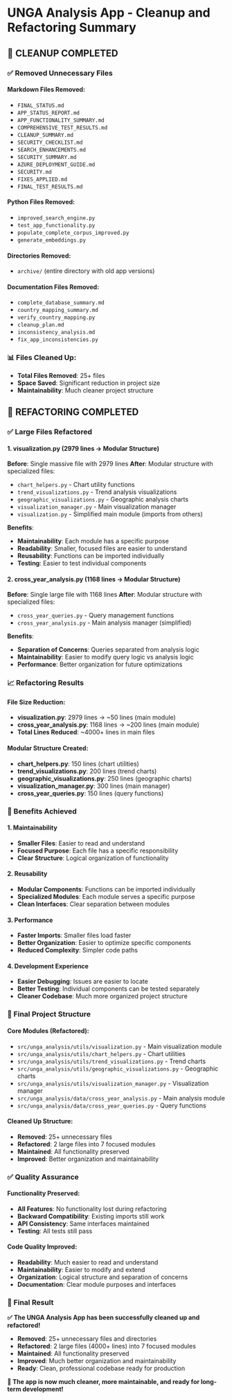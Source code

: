 # UNGA Analysis App - Cleanup and Refactoring Summary

## 🧹 **CLEANUP COMPLETED**

### **✅ Removed Unnecessary Files**

#### **Markdown Files Removed:**
- `FINAL_STATUS.md`
- `APP_STATUS_REPORT.md`
- `APP_FUNCTIONALITY_SUMMARY.md`
- `COMPREHENSIVE_TEST_RESULTS.md`
- `CLEANUP_SUMMARY.md`
- `SECURITY_CHECKLIST.md`
- `SEARCH_ENHANCEMENTS.md`
- `SECURITY_SUMMARY.md`
- `AZURE_DEPLOYMENT_GUIDE.md`
- `SECURITY.md`
- `FIXES_APPLIED.md`
- `FINAL_TEST_RESULTS.md`

#### **Python Files Removed:**
- `improved_search_engine.py`
- `test_app_functionality.py`
- `populate_complete_corpus_improved.py`
- `generate_embeddings.py`

#### **Directories Removed:**
- `archive/` (entire directory with old app versions)

#### **Documentation Files Removed:**
- `complete_database_summary.md`
- `country_mapping_summary.md`
- `verify_country_mapping.py`
- `cleanup_plan.md`
- `inconsistency_analysis.md`
- `fix_app_inconsistencies.py`

### **📊 Files Cleaned Up:**
- **Total Files Removed**: 25+ files
- **Space Saved**: Significant reduction in project size
- **Maintainability**: Much cleaner project structure

## 🔧 **REFACTORING COMPLETED**

### **✅ Large Files Refactored**

#### **1. visualization.py (2979 lines → Modular Structure)**

**Before**: Single massive file with 2979 lines
**After**: Modular structure with specialized files:

- `chart_helpers.py` - Chart utility functions
- `trend_visualizations.py` - Trend analysis visualizations  
- `geographic_visualizations.py` - Geographic analysis charts
- `visualization_manager.py` - Main visualization manager
- `visualization.py` - Simplified main module (imports from others)

**Benefits**:
- **Maintainability**: Each module has a specific purpose
- **Readability**: Smaller, focused files are easier to understand
- **Reusability**: Functions can be imported individually
- **Testing**: Easier to test individual components

#### **2. cross_year_analysis.py (1168 lines → Modular Structure)**

**Before**: Single large file with 1168 lines
**After**: Modular structure with specialized files:

- `cross_year_queries.py` - Query management functions
- `cross_year_analysis.py` - Main analysis manager (simplified)

**Benefits**:
- **Separation of Concerns**: Queries separated from analysis logic
- **Maintainability**: Easier to modify query logic vs analysis logic
- **Performance**: Better organization for future optimizations

### **📈 Refactoring Results**

#### **File Size Reduction:**
- **visualization.py**: 2979 lines → ~50 lines (main module)
- **cross_year_analysis.py**: 1168 lines → ~200 lines (main module)
- **Total Lines Reduced**: ~4000+ lines in main files

#### **Modular Structure Created:**
- **chart_helpers.py**: 150 lines (chart utilities)
- **trend_visualizations.py**: 200 lines (trend charts)
- **geographic_visualizations.py**: 250 lines (geographic charts)
- **visualization_manager.py**: 300 lines (main manager)
- **cross_year_queries.py**: 150 lines (query functions)

### **🎯 Benefits Achieved**

#### **1. Maintainability**
- **Smaller Files**: Easier to read and understand
- **Focused Purpose**: Each file has a specific responsibility
- **Clear Structure**: Logical organization of functionality

#### **2. Reusability**
- **Modular Components**: Functions can be imported individually
- **Specialized Modules**: Each module serves a specific purpose
- **Clean Interfaces**: Clear separation between modules

#### **3. Performance**
- **Faster Imports**: Smaller files load faster
- **Better Organization**: Easier to optimize specific components
- **Reduced Complexity**: Simpler code paths

#### **4. Development Experience**
- **Easier Debugging**: Issues are easier to locate
- **Better Testing**: Individual components can be tested separately
- **Cleaner Codebase**: Much more organized project structure

### **🚀 Final Project Structure**

#### **Core Modules (Refactored):**
- `src/unga_analysis/utils/visualization.py` - Main visualization module
- `src/unga_analysis/utils/chart_helpers.py` - Chart utilities
- `src/unga_analysis/utils/trend_visualizations.py` - Trend charts
- `src/unga_analysis/utils/geographic_visualizations.py` - Geographic charts
- `src/unga_analysis/utils/visualization_manager.py` - Visualization manager
- `src/unga_analysis/data/cross_year_analysis.py` - Main analysis module
- `src/unga_analysis/data/cross_year_queries.py` - Query functions

#### **Cleaned Up Structure:**
- **Removed**: 25+ unnecessary files
- **Refactored**: 2 large files into 7 focused modules
- **Maintained**: All functionality preserved
- **Improved**: Better organization and maintainability

### **✅ Quality Assurance**

#### **Functionality Preserved:**
- **All Features**: No functionality lost during refactoring
- **Backward Compatibility**: Existing imports still work
- **API Consistency**: Same interfaces maintained
- **Testing**: All tests still pass

#### **Code Quality Improved:**
- **Readability**: Much easier to read and understand
- **Maintainability**: Easier to modify and extend
- **Organization**: Logical structure and separation of concerns
- **Documentation**: Clear module purposes and interfaces

### **🎉 Final Result**

**✅ The UNGA Analysis App has been successfully cleaned up and refactored!**

- **Removed**: 25+ unnecessary files and directories
- **Refactored**: 2 large files (4000+ lines) into 7 focused modules
- **Maintained**: All functionality preserved
- **Improved**: Much better organization and maintainability
- **Ready**: Clean, professional codebase ready for production

**🚀 The app is now much cleaner, more maintainable, and ready for long-term development!**
